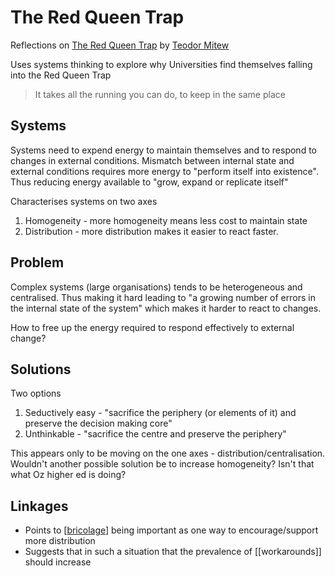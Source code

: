 # The Red Queen Trap

Reflections on [The Red Queen Trap](https://www.tedmitew.net/2020/11/the-red-queen-trap/) by [Teodor Mitew](https://www.tedmitew.net/about-teodor-mitew/)

Uses systems thinking to explore why Universities find themselves falling into the Red Queen Trap 
> It takes all the running you can do, to keep in the same place

## Systems

Systems need to expend energy to maintain themselves and to respond to changes in external conditions. Mismatch between internal state and external conditions requires more energy to "perform itself into existence".  Thus reducing energy available to "grow, expand or replicate itself"

Characterises systems on two axes

1. Homogeneity - more homogeneity means less cost to maintain state
2. Distribution - more distribution makes it easier to react faster.

## Problem

Complex systems (large organisations) tends to be heterogeneous and centralised. Thus making it hard leading to "a growing number of errors in the internal state of the system" which makes it harder to react to changes.

How to free up the energy required to respond effectively to external change?

## Solutions

Two options

1. Seductively easy - "sacrifice the periphery (or elements of it) and preserve the decision making core"
2. Unthinkable - "sacrifice the centre and preserve the periphery"

This appears only to be moving on the one axes - distribution/centralisation.  Wouldn't another possible solution be to increase homogeneity?  Isn't that what Oz higher ed is doing?

## Linkages

- Points to [[bricolage]] being important as one way to encourage/support more distribution
- Suggests that in such a situation that the prevalence of [[workarounds]] should increase

[//begin]: # "Autogenerated link references for markdown compatibility"
[bricolage]: ../bricolage "Bricolage"
[//end]: # "Autogenerated link references"